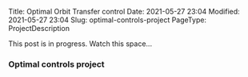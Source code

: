 Title: Optimal Orbit Transfer control
Date: 2021-05-27 23:04
Modified: 2021-05-27 23:04
Slug: optimal-controls-project
PageType: ProjectDescription

This post is in progress. Watch this space...
### Optimal controls project


